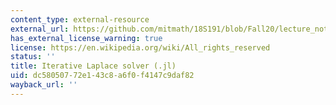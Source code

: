 ```yaml
---
content_type: external-resource
external_url: https://github.com/mitmath/18S191/blob/Fall20/lecture_notebooks/week10/03-iterative_laplace_solver.jl
has_external_license_warning: true
license: https://en.wikipedia.org/wiki/All_rights_reserved
status: ''
title: Iterative Laplace solver (.jl)
uid: dc580507-72e1-43c8-a6f0-f4147c9daf82
wayback_url: ''
---
```

